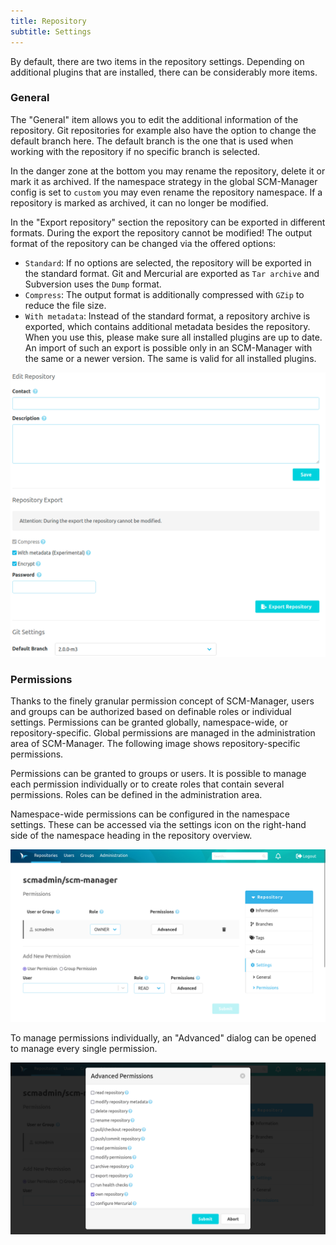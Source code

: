 ```yaml
---
title: Repository
subtitle: Settings
---
```

By default, there are two items in the repository settings. Depending on additional plugins that are installed, there
can be considerably more items.

### General

The "General" item allows you to edit the additional information of the repository. Git repositories for example also
have the option to change the default branch here. The default branch is the one that is used when working with the
repository if no specific branch is selected.

In the danger zone at the bottom you may rename the repository, delete it or mark it as archived. If the namespace
strategy in the global SCM-Manager config is set to `custom` you may even rename the repository namespace. If a
repository is marked as archived, it can no longer be modified.

In the "Export repository" section the repository can be exported in different formats.
During the export the repository cannot be modified!
The output format of the repository can be changed via the offered options:
* `Standard`: If no options are selected, the repository will be exported in the standard format.
  Git and Mercurial are exported as `Tar archive` and Subversion uses the `Dump` format.
* `Compress`: The output format is additionally compressed with `GZip` to reduce the file size.
* `With metadata`: Instead of the standard format, a repository archive is exported, which contains additional metadata
  besides the repository. When you use this, please make sure all installed plugins are up to date. An import of
  such an export is possible only in an SCM-Manager with the same or a newer version. The same is valid for all
  installed plugins.

![Repository-Settings-General-Git](assets/repository-settings-general-git.png)

### Permissions

Thanks to the finely granular permission concept of SCM-Manager, users and groups can be authorized based on definable
roles or individual settings. Permissions can be granted globally, namespace-wide, or repository-specific. Global
permissions are managed in the administration area of SCM-Manager. The following image shows repository-specific
permissions.

Permissions can be granted to groups or users. It is possible to manage each permission individually or to create roles
that contain several permissions. Roles can be defined in the administration area.

Namespace-wide permissions can be configured in the namespace settings. These can be accessed via the settings icon on
the right-hand side of the namespace heading in the repository overview.

![Repository-Settings-PermissionOverview](assets/repository-settings-permissionOverview.png)

To manage permissions individually, an "Advanced" dialog can be opened to manage every single permission.

![Repository-Settings-PermissionList](assets/repository-settings-permissionList.png)
